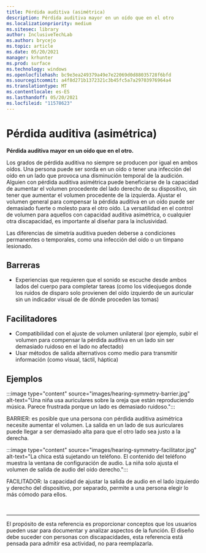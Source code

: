 ```yaml
---
title: Pérdida auditiva (asimétrica)
description: Pérdida auditiva mayor en un oído que en el otro
ms.localizationpriority: medium
ms.sitesec: library
author: InclusiveTechLab
ms.author: brycejo
ms.topic: article
ms.date: 05/20/2021
manager: krhunter
ms.prod: surface
ms.technology: windows
ms.openlocfilehash: bc9e3ea249379a49e7e22069d0d88035728f6bfd
ms.sourcegitcommit: a4f8d271b1372321c3b45fc5a7a29703976964a4
ms.translationtype: MT
ms.contentlocale: es-ES
ms.lasthandoff: 05/20/2021
ms.locfileid: "11578623"
---
```

# <a name="hearing-loss-asymmetrical"></a>Pérdida auditiva (asimétrica)

**Pérdida auditiva mayor en un oído que en el otro.**

Los grados de pérdida auditiva no siempre se producen por igual en ambos oídos. Una persona puede ser sorda en un oído o tener una infección del oído en un lado que provoca una disminución temporal de la audición. Alguien con pérdida auditiva asimétrica puede beneficiarse de la capacidad de aumentar el volumen procedente del lado derecho de su dispositivo, sin tener que aumentar el volumen procedente de la izquierda. Ajustar el volumen general para compensar la pérdida auditiva en un oído puede ser demasiado fuerte o molesto para el otro oído. La versatilidad en el control de volumen para aquellos con capacidad auditiva asimétrica, o cualquier otra discapacidad, es importante al diseñar para la inclusividad.

Las diferencias de simetría auditiva pueden deberse a condiciones permanentes o temporales, como una infección del oído o un tímpano lesionado.

## <a name="barriers"></a>Barreras
* Experiencias que requieren que el sonido se escuche desde ambos lados del cuerpo para completar tareas (como los videojuegos donde los ruidos de disparo solo provienen del oído izquierdo de un auricular sin un indicador visual de de dónde proceden las tomas)

## <a name="facilitators"></a>Facilitadores
* Compatibilidad con el ajuste de volumen unilateral (por ejemplo, subir el volumen para compensar la pérdida auditiva en un lado sin ser demasiado ruidoso en el lado no afectado)
* Usar métodos de salida alternativos como medio para transmitir información (como visual, táctil, háptica)


## <a name="examples"></a>Ejemplos

:::image type="content" source="images/hearing-symmetry-barrier.jpg" alt-text="Una niña usa auriculares sobre la oreja que están reproduciendo música. Parece frustrada porque un lado es demasiado ruidoso.":::

BARRIER: es posible que una persona con pérdida auditiva asimétrica necesite aumentar el volumen. La salida en un lado de sus auriculares puede llegar a ser demasiado alta para que el otro lado sea justo a la derecha. 


:::image type="content" source="images/hearing-symmetry-facilitator.jpg" alt-text="La chica está sujetando un teléfono. El contenido del teléfono muestra la ventana de configuración de audio. La niña solo ajusta el volumen de salida de audio del oído derecho.":::

FACILITADOR: la capacidad de ajustar la salida de audio en el lado izquierdo y derecho del dispositivo, por separado, permite a una persona elegir lo más cómodo para ellos. 

&nbsp;

[comment]: # (Instrucción Footer)
___
El propósito de esta referencia es proporcionar conceptos que los usuarios pueden usar para documentar y analizar aspectos de la función. El diseño debe suceder con personas con discapacidades, esta referencia está pensada para admitir esa actividad, no para reemplazarla. 